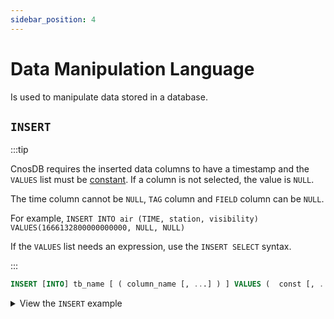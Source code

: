 ```yaml
---
sidebar_position: 4
---
```


# Data Manipulation Language

Is used to manipulate data stored in a database.

## `INSERT`

:::tip

CnosDB requires the inserted data columns to have a timestamp and the `VALUES` list must be [constant](reference.md#constants). If a column is not selected, the value is `NULL`.

The time column cannot be `NULL`, `TAG` column and `FIELD` column can be `NULL`.

For example, `INSERT INTO air (TIME, station, visibility) VALUES(1666132800000000000, NULL, NULL)`

If the `VALUES` list needs an expression, use the `INSERT SELECT` syntax.

:::

```sql
INSERT [INTO] tb_name [ ( column_name [, ...] ) ] VALUES (  const [, ...] ) [, ...] | select_statment;
```

<details>
  <summary>View the <code>INSERT</code> example</summary>

**Insert a record.**

```sql
INSERT INTO air (TIME, station, visibility, temperature, pressure) VALUES(new(), 'XiaoMaiDao', 56, 69, 77);
```

**Insert multiple records.**

```sql
INSERT INTO air (TIME, station, visibility, temperature, pressure) VALUES
                ('2022-10-19 05:40:00', 'XiaoMaiDao', 55, 68, 76), 
                ('2022-10-19 04:40:00', 'XiaoMaiDao', 55, 68, 76);
```

**Insert records based on query results.**

1. Create a new table.

```sql
CREATE TABLE air_visibility (
    visibility DOUBLE,
    TAGS(station)
);
```

2. Insert records into `air_visibility` based on query results.

```sql
INSERT air_visibility (TIME, station, visibility) SELECT TIME, station, visibility FROM air;
```

</details>
